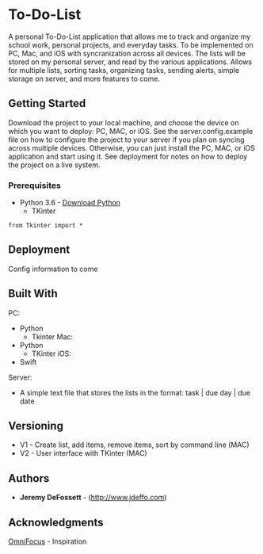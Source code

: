 # To-Do-List

A personal To-Do-List application that allows me to track and organize my school work, personal projects, and everyday tasks.  To be implemented on PC, Mac, and iOS with syncranization across all devices.  The lists will be stored on my personal server, and read by the various applications.  Allows for multiple lists, sorting tasks, organizing tasks, sending alerts, simple storage on server, and more features to come.

## Getting Started

Download the project to your local machine, and choose the device on which you want to deploy: PC, MAC, or iOS.  See the server.config.example file on how to configure the project to your server if you plan on syncing across multiple devices.  Otherwise, you can just install the PC, MAC, or iOS application and start using it. See deployment for notes on how to deploy the project on a live system.

### Prerequisites

* Python 3.6 - [Download Python](http://www.python.org)
  * TKinter

```
from Tkinter import *
```

## Deployment

Config information to come

## Built With

PC:
* Python
  * Tkinter
Mac:
* Python
  * TKinter
iOS:
* Swift

Server:
* A simple text file that stores the lists in the format: task | due day | due date

## Versioning

* V1 - Create list, add items, remove items, sort by command line (MAC)
* V2 - User interface with TKinter (MAC)

## Authors

* **Jeremy DeFossett** - (http://www.jdeffo.com)

## Acknowledgments
[OmniFocus](https://www.omnigroup.com) - Inspiration

